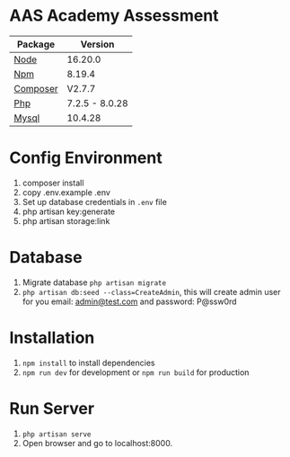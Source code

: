 # AAS Academy Assessment
Package | Version
--- | ---
[Node](https://nodejs.org/en/) | 16.20.0
[Npm](https://nodejs.org/en/)  | 8.19.4
[Composer](https://getcomposer.org/)  | V2.7.7
[Php](https://www.php.net/)  | 7.2.5 - 8.0.28
[Mysql](https://www.mysql.com/)  |10.4.28

# Config Environment
1. composer install
2. copy .env.example .env
3. Set up database credentials in  ```.env``` file
4. php artisan key:generate
5. php artisan storage:link
# Database
1. Migrate database ```php artisan migrate```
2. ```php artisan db:seed --class=CreateAdmin```, this will create admin user for you email: admin@test.com and  password: P@ssw0rd
# Installation
1. ```npm install``` to install dependencies
2. ```npm run dev``` for development or ```npm run build``` for production
# Run Server
1. ```php artisan serve```
2. Open browser and go to localhost:8000.
